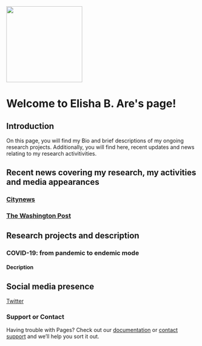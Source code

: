
<img src="https://user-images.githubusercontent.com/28117985/176061944-af556ff9-5d7c-4a9b-ab33-b2dd952f3075.JPG" width="200">

# Welcome to Elisha B. Are's page!
## Introduction 
On this page, you will find my Bio and brief descriptions of my ongoing research projects. Additionally, you will find here, recent updates and news relating to my research activitivities. 

## Recent news covering my research, my activities and media appearances 
### [Citynews](https://vancouver.citynews.ca/2022/04/11/bc-covid-modelling-data-concerns/)
### [The Washington Post](https://www.washingtonpost.com/business/is-covid-becoming-endemic-what-would-that-mean/2022/01/19/9dd7066a-791c-11ec-9dce-7313579de434_story.html)

## Research projects and description 

### COVID-19: from pandemic to endemic mode
#### Decription 




## Social media presence 
[Twitter](https://twitter.com/DrAre_ElishaB) 


### Support or Contact

Having trouble with Pages? Check out our [documentation](https://docs.github.com/categories/github-pages-basics/) or [contact support](https://support.github.com/contact) and we’ll help you sort it out.
